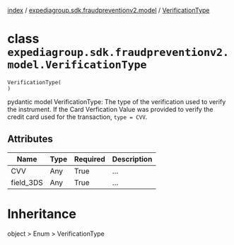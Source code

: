 [index](index.md) /
[expediagroup.sdk.fraudpreventionv2.model](expediagroup.sdk.fraudpreventionv2.model.md)
/ [VerificationType](VerificationType.md)

# class `expediagroup.sdk.fraudpreventionv2.model.VerificationType`

```
VerificationType(
)
```

pydantic model VerificationType: The type of the verification used to
verify the instrument. If the Card Verfication Value was provided to
verify the credit card used for the transaction, `type = CVV`.

## Attributes

| Name      | Type | Required | Description |
| --------- | ---- | -------- | ----------- |
| CVV       | Any  | True     | …           |
| field_3DS | Any  | True     | …           |

# Inheritance

object > Enum > VerificationType
